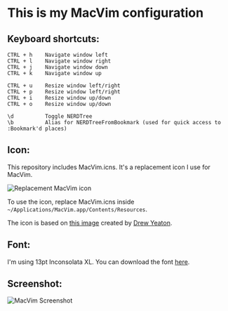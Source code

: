 This is my MacVim configuration
===============================

Keyboard shortcuts:
-------------------
	CTRL + h    Navigate window left
	CTRL + l    Navigate window right
	CTRL + j    Navigate window down
	CTRL + k    Navigate window up

	CTRL + u    Resize window left/right
	CTRL + p    Resize window left/right
	CTRL + i    Resize window up/down
	CTRL + o    Resize window up/down

	\d          Toggle NERDTree
	\b          Alias for NERDTreeFromBookmark (used for quick access to :Bookmark'd places)

Icon:
-----
This repository includes MacVim.icns. It's a replacement icon I use for MacVim. 

![Replacement MacVim icon](https://github.com/zhm/macvimhax/raw/master/MacVim_icon.png)

To use the icon, replace MacVim.icns inside `~/Applications/MacVim.app/Contents/Resources`.

The icon is based on [this image](http://dribbble.com/shots/121306-MacVim-Replacement-Icon) created by [Drew Yeaton](https://github.com/drewyeaton).

Font:
-----
I'm using 13pt Inconsolata XL. You can download the font [here](http://www.bitcetera.com/en/techblog/2009/10/09/inconsolata-xl-font/).

Screenshot:
-----------
![MacVim Screenshot](https://github.com/zhm/macvimhax/raw/master/MacVim_screenshot.png)
